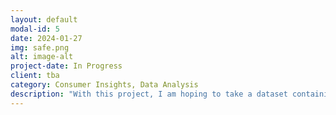 ```yaml
---
layout: default
modal-id: 5
date: 2024-01-27
img: safe.png
alt: image-alt
project-date: In Progress
client: tba
category: Consumer Insights, Data Analysis
description: "With this project, I am hoping to take a dataset containing Amazon consumer data to<a href='https://ltechiburu.github.io/2mas/Amazon-Consumer-Insights.html' target='_blank' style='color: blue;'><b><i>provide actionable insights.</i></b></a>"
---
```

